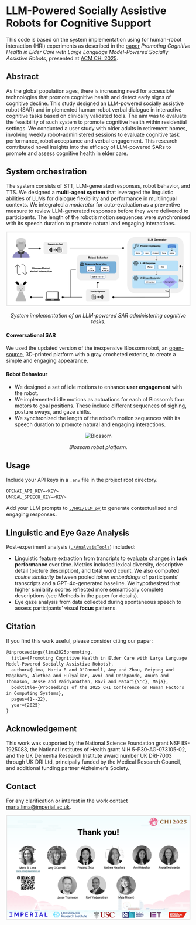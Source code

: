 # LLM-Powered Socially Assistive Robots for Cognitive Support

This code is based on the system implementation using for human-robot interaction (HRI) experiments as described in the [paper](https://dl.acm.org/doi/full/10.1145/3706598.3713582) _Promoting Cognitive Health in Elder Care with Large Language Model-Powered Socially Assistive Robots_, presented at [ACM CHI 2025](https://dl.acm.org/doi/proceedings/10.1145/3706598). 

## Abstract
As the global population ages, there is increasing need for accessible technologies that promote cognitive health and detect early signs of cognitive decline.
This study designed an LLM-powered socially assistive robot (SAR) and implemented human-robot verbal dialogue in interactive cognitive tasks based on clinically
validated tools. 
The aim was to evaluate the feasibility of such system to promote cognitive health within residential settings.
We conducted a user study with older adults in retirement homes, involving weekly robot-administered sessions to evaluate cognitive task performance, robot acceptance and verbal engagement. 
This research contributed novel insights into the efficacy of LLM-powered SARs to promote and assess cognitive health in elder care.

## System orchestration
The system consists of STT, LLM-generated responses, robot behavior, and TTS.
We designed a **multi-agent system** that leveraged the linguistic abilities of LLMs for dialogue flexibility and performance in multilingual contexts.
We integrated a _moderator_ for auto-evaluation as a preventive measure to review LLM-generated responses before they were delivered to participants.
The length of the robot’s motion sequences were synchronised with its speech duration to promote natural and engaging interactions.

<div align="center">
  <img src="./images/system.png" alt="system" width="700"/>
  <p><em>System implementation of an LLM-powered SAR administering cognitive tasks.</em></p>
</div>


#### Conversational SAR
We used the updated version of the inexpensive Blossom robot, an [open-source](https://github.com/interaction-lab/Blossom-Controller), 3D-printed platform with a gray crocheted exterior, to create a simple and engaging appearance.

#### Robot Behaviour
- We designed a set of idle motions to enhance **user engagement** with the robot.
- We implemented idle motions as actuations for each of Blossom’s four motors to goal positions. These include different sequences of sighing, posture sways, and gaze shifts.
- We synchronized the length of the robot’s motion sequences with its speech duration to promote natural and engaging interactions.

<div align="center">
  <img src="./images/robotic-platform.png" alt="Blossom" width="300"/>
  <p><em>Blossom robot platform.</em></p>
</div>


## Usage
Include your API keys in a `.env` file in the project root directory. 
```
OPENAI_API_KEY=<KEY>
UNREAL_SPEECH_KEY=<KEY>
```
Add your LLM prompts to [`./HRI/LLM.py`](./HRI/LLM.py) to generate contextualised and engaging responses. 

## Linguistic and Eye Gaze Analysis 

Post-experiment analysis ([`./AnalysisTools`](./AnalysisTools)) included: 
- Linguistic feature extraction from trancripts to evaluate changes in **task performance** over time. Metrics included lexical diversity, descriptive detail (picture description), and total word count. We also computed _cosine similarity_ between pooled _token embeddings_ of participants’ transcripts and a GPT-4o-generated baseline. We hypothesized that higher similarity scores reflected more semantically complete descriptions (see Methods in the paper for details).
- Eye gaze analysis from data collected during spontaneous speech to assess participants’ visual **focus** patterns.

## Citation
If you find this work useful, please consider citing our paper:
```
@inproceedings{lima2025promoting,
  title={Promoting Cognitive Health in Elder Care with Large Language Model-Powered Socially Assistive Robots},
  author={Lima, Maria R and O'Connell, Amy and Zhou, Feiyang and Nagahara, Alethea and Hulyalkar, Avni and Deshpande, Anura and Thomason, Jesse and Vaidyanathan, Ravi and Matari{\'c}, Maja},
  booktitle={Proceedings of the 2025 CHI Conference on Human Factors in Computing Systems},
  pages={1--22},
  year={2025}
}
```

## Acknowledgement
This work was supported by the National Science Foundation grant NSF IIS-1925083, the National Institutes of Health grant NIH 5-P30-AG-073105-02, 
and the UK Dementia Research Institute award number UK DRI-7003 through UK DRI Ltd, principally funded by the Medical Research Council, and additional funding partner Alzheimer’s Society. 

## Contact

For any clarification or interest in the work contact maria.lima@imperial.ac.uk.
<div align="center">
  <img src="./images/team2.png" alt="team2" width="600"/>
  <p><em></em></p>
</div>
